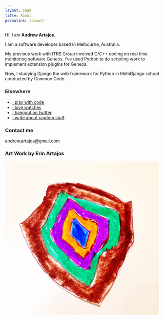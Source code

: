 ```yaml
---
layout: page
title: About
permalink: /about/
---
```


Hi! I am **Andrew Artajos**.

I am a software developer based in Melbourne, Australia.

My previous work with ITRS Group involved C/C++ coding on real time monitoring software Geneos. I've used Python to do scripting work to implement extension plugins for Geneos.

Now, I studying Django the web framework for Python in MelbDjango school conducted by Common Code.

### Elsewhere

* [I play with code](http://github.com/dudepare)
* [I love watches](http://instagram.com/andrewartajos) 
* [I hangout on twitter](https://twitter.com/andrewartajos) 
* [I write about random stuff](http://andoy.me)

### Contact me

[andrew.artajos@gmail.com](mailto:andrew.artajos@gmail.com)

### Art Work by Erin Artajos
![erin's drawing](/images/dudepare.jpg)
